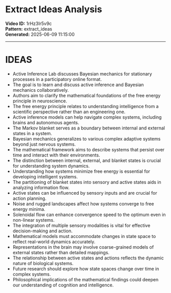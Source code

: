 # Extract Ideas Analysis

**Video ID:** 1rHz3Ir5v9c  
**Pattern:** extract_ideas  
**Generated:** 2025-06-09 11:15:00  

---

# IDEAS

- Active Inference Lab discusses Bayesian mechanics for stationary processes in a participatory online format.
- The goal is to learn and discuss active inference and Bayesian mechanics collaboratively.
- Authors aim to clarify the mathematical foundations of the free energy principle in neuroscience.
- The free energy principle relates to understanding intelligence from a scientific perspective rather than an engineering one.
- Active inference models can help navigate complex systems, including brains and autonomous agents.
- The Markov blanket serves as a boundary between internal and external states in a system.
- Bayesian mechanics generalizes to various complex adaptive systems beyond just nervous systems.
- The mathematical framework aims to describe systems that persist over time and interact with their environments.
- The distinction between internal, external, and blanket states is crucial for understanding system dynamics.
- Understanding how systems minimize free energy is essential for developing intelligent systems.
- The partitioning of blanket states into sensory and active states aids in analyzing information flow.
- Active states can be influenced by sensory inputs and are crucial for action planning.
- Noise and rugged landscapes affect how systems converge to free energy minima.
- Solenoidal flow can enhance convergence speed to the optimum even in non-linear systems.
- The integration of multiple sensory modalities is vital for effective decision-making and action.
- Mathematical models must accommodate changes in state space to reflect real-world dynamics accurately.
- Representations in the brain may involve coarse-grained models of external states rather than detailed mappings.
- The relationship between active states and actions reflects the dynamic nature of biological systems.
- Future research should explore how state spaces change over time in complex systems.
- Philosophical implications of the mathematical findings could deepen our understanding of cognition and intelligence.